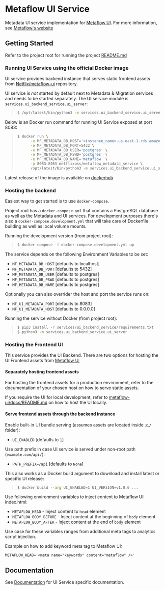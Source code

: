 # Metaflow UI Service

Metadata UI service implementation for [Metaflow UI](https://github.com/Netflix/metaflow-ui).
For more information, see [Metaflow's website](http://docs.metaflow.org)

## Getting Started

Refer to the project root for running the project [README.md](../../README.md)

### Running UI Service using the official Docker image

UI service provides backend instance that serves static frontend assets from [Netflix/metaflow-ui](https://github.com/Netflix/metaflow-ui) repository.

UI service is _not_ started by default next to Metadata & Migration services and needs to be started separately.
The UI service module is `services.ui_backend_service.ui_server`:

> ```sh
> $ /opt/latest/bin/python3 -m services.ui_backend_service.ui_server
> ```

Below is an Docker run command for running UI Service exposed at port 8083:

> ```sh
> $ docker run \
>       -e MF_METADATA_DB_HOST='<instance_name>.us-east-1.rds.amazonaws.com' \
>       -e MF_METADATA_DB_PORT=5432 \
>       -e MF_METADATA_DB_USER='postgres' \
>       -e MF_METADATA_DB_PSWD='postgres' \
>       -e MF_METADATA_DB_NAME='metaflow' \
>       -p 8083:8083 netflixoss/metaflow_metadata_service \
>       /opt/latest/bin/python3 -m services.ui_backend_service.ui_server
> ```

Latest release of the image is available on [dockerhub](https://hub.docker.com/repository/docker/netflixoss/metaflow_metadata_service)

### Hosting the backend

Easiest way to get started is to use `docker-compose`.

Project root has a `docker-compose.yml` that contains a PostgreSQL database as well as the Metadata and UI services.
For development purposes there's also a `docker-compose.development.yml` that will take care of Dockerfile building as well as local volume mounts.

Running the development version (from project root):

> ```sh
> $ docker-compose -f docker-compose.development.yml up
> ```

The service depends on the following Environment Variables to be set:

- `MF_METADATA_DB_HOST` [defaults to localhost]
- `MF_METADATA_DB_PORT` [defaults to 5432]
- `MF_METADATA_DB_USER` [defaults to postgres]
- `MF_METADATA_DB_PSWD` [defaults to postgres]
- `MF_METADATA_DB_NAME` [defaults to postgres]

Optionally you can also overrider the host and port the service runs on:

- `MF_UI_METADATA_PORT` [defaults to 8083]
- `MF_UI_METADATA_HOST` [defaults to 0.0.0.0]

Running the service without Docker (from project root):

> ```sh
> $ pip3 install -r services/ui_backend_service/requirements.txt
> $ python3 -m services.ui_backend_service.ui_server
> ```

### Hosting the Frontend UI

This service provides the UI Backend. There are two options for hosting the UI Frontend assets from [Metaflow UI](https://github.com/Netflix/metaflow-ui)

#### Separately hosting frontend assets

For hosting the frontend assets for a production environment, refer to the documentation of your chosen host on how to serve static assets.

If you require the UI for local development, refer to [metaflow-ui/docs/README.md](https://github.com/Netflix/metaflow-ui/blob/master/docs/README.md) on how to host the UI locally.

#### Serve frontend assets through the backend instance

Enable built-in UI bundle serving (assumes assets are located inside `ui/` folder):

- `UI_ENABLED` [defaults to `1`]

Use path prefix in case UI service is served under non-root path (`example.com/api/`):

- `PATH_PREFIX=/api` [defaults to `None`]

This also works as a Docker build argument to download and install latest or specific UI release:

> ```sh
> $ docker build --arg UI_ENABLED=1 UI_VERSION=v1.0.0 ...
> ```

Use following environment variables to inject content to Metaflow UI index.html:

- `METAFLOW_HEAD` - Inject content to `head` element
- `METAFLOW_BODY_BEFORE` - Inject content at the beginning of `body` element
- `METAFLOW_BODY_AFTER` - Inject content at the end of `body` element

Use case for these variables ranges from additional meta tags to analytics script injection.

Example on how to add keyword meta tag to Metaflow UI:

```
METAFLOW_HEAD='<meta name="keywords" content="metaflow" />'
```

## Documentation

See [Documentation](docs/README.md) for UI Service specific documentation.
